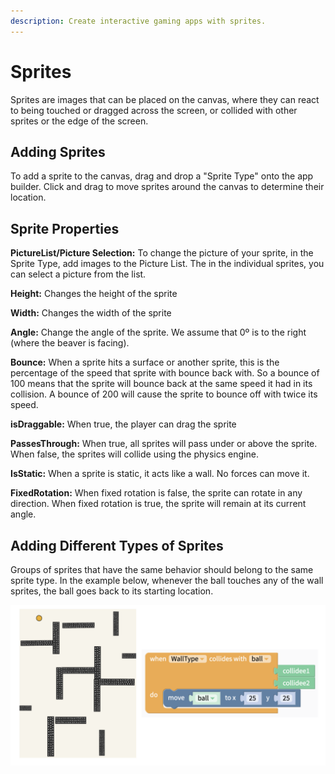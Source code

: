 ```yaml
---
description: Create interactive gaming apps with sprites.
---
```


# Sprites

Sprites are images that can be placed on the canvas, where they can react to being touched or dragged across the screen, or collided with other sprites or the edge of the screen.

## Adding Sprites

To add a sprite to the canvas, drag and drop a "Sprite Type" onto the app builder. Click and drag to move sprites around the canvas to determine their location.

## Sprite Properties

**PictureList/Picture Selection:** To change the picture of your sprite, in the Sprite Type, add images to the Picture List. The in the individual sprites, you can select a picture from the list.

**Height:** Changes the height of the sprite

**Width:** Changes the width of the sprite

**Angle:** Change the angle of the sprite. We assume that 0º is to the right \(where the beaver is facing\).

**Bounce:** When a sprite hits a surface or another sprite, this is the percentage of the speed that sprite with bounce back with. So a bounce of 100 means that the sprite will bounce back at the same speed it had in its collision. A bounce of 200 will cause the sprite to bounce off with twice its speed.

**isDraggable:** When true, the player can drag the sprite

**PassesThrough:** When true, all sprites will pass under or above the sprite. When false, the sprites will collide using the physics engine. 

**IsStatic:** When a sprite is static, it acts like a wall. No forces can move it.

**FixedRotation:** When fixed rotation is false, the sprite can rotate in any direction. When fixed rotation is true, the sprite will remain at its current angle.

## Adding Different Types of Sprites

Groups of sprites that have the same behavior should belong to the same sprite type. In the example below, whenever the ball touches any of the wall sprites, the ball goes back to its starting location.

![](.gitbook/assets/screen-shot-2019-09-09-at-7.47.21-am.png)

